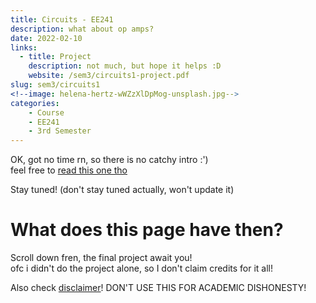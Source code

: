```yaml
---
title: Circuits - EE241
description: what about op amps?
date: 2022-02-10
links:
  - title: Project
    description: not much, but hope it helps :D
    website: /sem3/circuits1-project.pdf
slug: sem3/circuits1
<!--image: helena-hertz-wWZzXlDpMog-unsplash.jpg-->
categories:
    - Course
    - EE241
    - 3rd Semester
---
```


OK, got no time rn, so there is no catchy intro :')  
feel free to [read this one tho](/p/sem3/digital-logic)

Stay tuned! (don't stay tuned actually, won't update it)

# What does this page have then?
Scroll down fren, the final project await you!  
ofc i didn't do the project alone, so I don't claim credits for it all!


Also check [disclaimer](/disclaimer)! DON'T USE THIS FOR ACADEMIC DISHONESTY!
